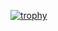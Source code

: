 [![trophy](https://github-profile-trophy.vercel.app/?username=keeganmccallum&theme=dark)](https://github.com/ryo-ma/github-profile-trophy)
